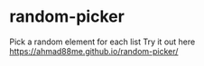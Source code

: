 # random-picker
Pick a random element for each list
Try it out here
<a href="https://ahmad88me.github.io/random-picker/">https://ahmad88me.github.io/random-picker/<a>

